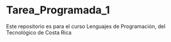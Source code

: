 Tarea_Programada_1
==================

Este repositorio es para el curso Lenguajes de Programación, del Tecnológico de Costa Rica
